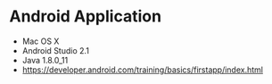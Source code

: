 # Android Application

- Mac OS X
- Android Studio 2.1
- Java 1.8.0_11
- https://developer.android.com/training/basics/firstapp/index.html

